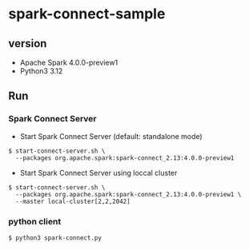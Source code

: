 # spark-connect-sample

## version
- Apache Spark 4.0.0-preview1
- Python3 3.12

## Run

### Spark Connect Server
- Start Spark Connect Server (default: standalone mode)
```shell
$ start-connect-server.sh \
  --packages org.apache.spark:spark-connect_2.13:4.0.0-preview1
```

- Start Spark Connect Server using loccal cluster
```shell
$ start-connect-server.sh \
  --packages org.apache.spark:spark-connect_2.13:4.0.0-preview1 \
  --master local-cluster[2,2,2042]
```

### python client
```shell
$ python3 spark-connect.py
```

